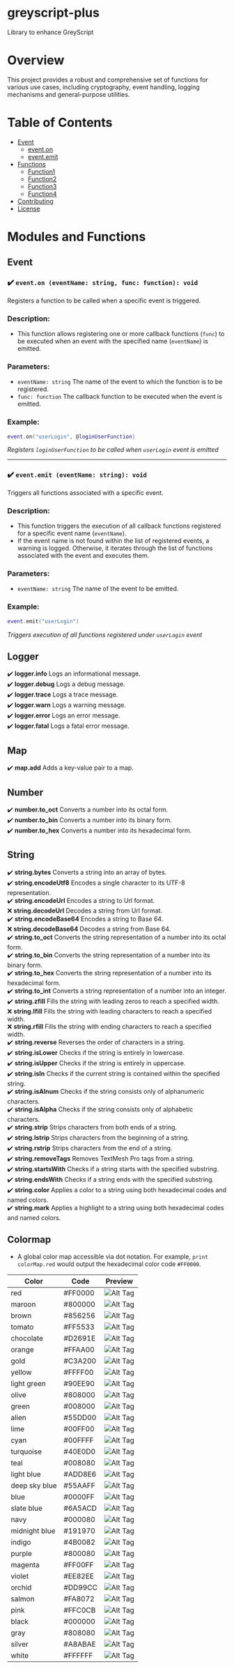 # greyscript-plus

Library to enhance GreyScript

# Overview

This project provides a robust and comprehensive set of functions for various use cases, including cryptography, event handling, logging mechanisms and general-purpose utilities.

# Table of Contents

- [Event](#event)
    - [event.on](#%EF%B8%8F-eventon-eventname-string-func-function-void)
    - [event.emit](#%EF%B8%8F-eventemit-eventname-string-void)
- [Functions](#functions)
  - [Function1](#function1)
  - [Function2](#function2)
  - [Function3](#function3)
  - [Function4](#function4)
- [Contributing](#contributing)
- [License](#license)

# Modules and Functions

## Event
### ✔️ `event.on (eventName: string, func: function): void`
Registers a function to be called when a specific event is triggered.
### Description:
- This function allows registering one or more callback functions (`func`) to be executed when an event with the specified name (`eventName`) is emitted.
### Parameters:
- `eventName: string` The name of the event to which the function is to be registered.
- `func: function` The callback function to be executed when the event is emitted.
### Example:
```lua
event.on("userLogin", @loginUserFunction)
```
*Registers `loginUserFunction` to be called when `userLogin` event is emitted*

---
### ✔️ `event.emit (eventName: string): void`
Triggers all functions associated with a specific event.
### Description:
- This function triggers the execution of all callback functions registered for a specific event name (`eventName`).
- If the event name is not found within the list of registered events, a warning is logged. Otherwise, it iterates through the list of functions associated with the event and executes them.
### Parameters:
- `eventName: string` The name of the event to be emitted.
### Example:
```lua
event.emit("userLogin")
```
*Triggers execution of all functions registered under `userLogin` event*

## Logger
✔️ **logger.info** Logs an informational message.<br>
✔️ **logger.debug** Logs a debug message.<br>
✔️ **logger.trace** Logs a trace message.<br>
✔️ **logger.warn** Logs a warning message.<br>
✔️ **logger.error** Logs an error message.<br>
✔️ **logger.fatal** Logs a fatal error message.

## Map
✔️ **map.add** Adds a key-value pair to a map.

## Number
✔️ **number.to_oct** Converts a number into its octal form.<br>
✔️ **number.to_bin** Converts a number into its binary form.<br>
✔️ **number.to_hex** Converts a number into its hexadecimal form.

## String
✔️ **string.bytes** Converts a string into an array of bytes.<br>
✔️ **string.encodeUtf8** Encodes a single character to its UTF-8 representation.<br>
✔️ **string.encodeUrl** Encodes a string to Url format.<br>
❌ **string.decodeUrl** Decodes a string from Url format.<br>
✔️ **string.encodeBase64** Encodes a string to Base 64.<br>
❌ **string.decodeBase64** Decodes a string from Base 64.<br>
✔️ **string.to_oct** Converts the string representation of a number into its octal form.<br>
✔️ **string.to_bin** Converts the string representation of a number into its binary form.<br>
✔️ **string.to_hex** Converts the string representation of a number into its hexadecimal form.<br>
✔️ **string.to_int** Converts a string representation of a number into an integer.<br>
✔️ **string.zfill** Fills the string with leading zeros to reach a specified width.<br>
❌ **string.lfill** Fills the string with leading characters to reach a specified width.<br>
❌ **string.rfill** Fills the string with ending characters to reach a specified width.<br>
✔️ **string.reverse** Reverses the order of characters in a string.<br>
✔️ **string.isLower** Checks if the string is entirely in lowercase.<br>
✔️ **string.isUpper** Checks if the string is entirely in uppercase.<br>
✔️ **string.isIn** Checks if the current string is contained within the specified string.<br>
✔️ **string.isAlnum** Checks if the string consists only of alphanumeric characters.<br>
✔️ **string.isAlpha** Checks if the string consists only of alphabetic characters.<br>
✔️ **string.strip** Strips characters from both ends of a string.<br>
✔️ **string.lstrip** Strips characters from the beginning of a string.<br>
✔️ **string.rstrip** Strips characters from the end of a string.<br>
✔️ **string.removeTags** Removes TextMesh Pro tags from a string.<br>
✔️ **string.startsWith** Checks if a string starts with the specified substring.<br>
✔️ **string.endsWith** Checks if a string ends with the specified substring.<br>
✔️ **string.color** Applies a color to a string using both hexadecimal codes and named colors.<br>
✔️ **string.mark** Applies a highlight to a string using both hexadecimal codes and named colors.

## Colormap
- A global color map accessible via dot notation. For example, `print colorMap.red` would output the hexadecimal color code `#FF0000`.

Color | Code | Preview
--- | --- | ---
red | #FF0000 | ![Alt Tag](https://img.shields.io/badge/%20-FF0000)
maroon | #800000 | ![Alt Tag](https://img.shields.io/badge/%20-800000)
brown | #856256 | ![Alt Tag](https://img.shields.io/badge/%20-856256)
tomato | #FF5533 | ![Alt Tag](https://img.shields.io/badge/%20-FF5533)
chocolate | #D2691E | ![Alt Tag](https://img.shields.io/badge/%20-D2691E)
orange | #FFAA00 | ![Alt Tag](https://img.shields.io/badge/%20-FFAA00)
gold | #C3A200 | ![Alt Tag](https://img.shields.io/badge/%20-C3A200)
yellow | #FFFF00 | ![Alt Tag](https://img.shields.io/badge/%20-FFFF00)
light green | #90EE90 | ![Alt Tag](https://img.shields.io/badge/%20-90EE90)
olive | #808000 | ![Alt Tag](https://img.shields.io/badge/%20-808000)
green | #008000 | ![Alt Tag](https://img.shields.io/badge/%20-008000)
alien | #55DD00 | ![Alt Tag](https://img.shields.io/badge/%20-55DD00)
lime | #00FF00 | ![Alt Tag](https://img.shields.io/badge/%20-00FF00)
cyan | #00FFFF | ![Alt Tag](https://img.shields.io/badge/%20-00FFFF)
turquoise | #40E0D0 | ![Alt Tag](https://img.shields.io/badge/%20-40E0D0)
teal | #008080 | ![Alt Tag](https://img.shields.io/badge/%20-008080)
light blue | #ADD8E6 | ![Alt Tag](https://img.shields.io/badge/%20-ADD8E6)
deep sky blue | #55AAFF | ![Alt Tag](https://img.shields.io/badge/%20-55AAFF)
blue | #0000FF | ![Alt Tag](https://img.shields.io/badge/%20-0000FF)
slate blue | #6A5ACD | ![Alt Tag](https://img.shields.io/badge/%20-6A5ACD)
navy | #000080 | ![Alt Tag](https://img.shields.io/badge/%20-000080)
midnight blue | #191970 | ![Alt Tag](https://img.shields.io/badge/%20-191970)
indigo | #4B0082 | ![Alt Tag](https://img.shields.io/badge/%20-4B0082)
purple | #800080 | ![Alt Tag](https://img.shields.io/badge/%20-800080)
magenta | #FF00FF | ![Alt Tag](https://img.shields.io/badge/%20-FF00FF)
violet | #EE82EE | ![Alt Tag](https://img.shields.io/badge/%20-EE82EE)
orchid | #DD99CC | ![Alt Tag](https://img.shields.io/badge/%20-DD99CC)
salmon | #FA8072 | ![Alt Tag](https://img.shields.io/badge/%20-FA8072)
pink | #FFC0CB | ![Alt Tag](https://img.shields.io/badge/%20-FFC0CB)
black | #000000 | ![Alt Tag](https://img.shields.io/badge/%20-000000)
gray | #808080 | ![Alt Tag](https://img.shields.io/badge/%20-808080)
silver | #A8ABAE | ![Alt Tag](https://img.shields.io/badge/%20-A8ABAE)
white | #FFFFFF | ![Alt Tag](https://img.shields.io/badge/%20-FFFFFF)